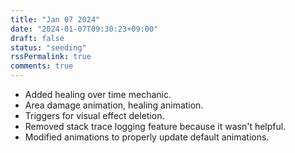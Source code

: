 ```yaml
---
title: "Jan 07 2024"
date: "2024-01-07T09:30:23+09:00"
draft: false
status: "seeding"
rssPermalink: true
comments: true
---
```


- Added healing over time mechanic.
- Area damage animation, healing animation.
- Triggers for visual effect deletion. 
- Removed stack trace logging feature because it wasn't helpful.
- Modified animations to properly update default animations.